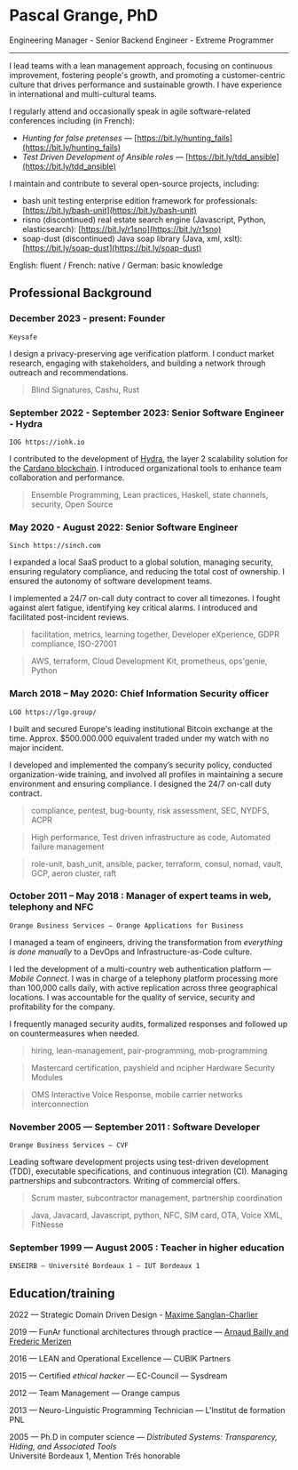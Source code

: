 Pascal Grange, PhD
==================

Engineering Manager - Senior Backend Engineer - Extreme Programmer

<!--
> <email> phone number \
> postal address
-->

---

I lead teams with a lean management approach, focusing on continuous improvement, fostering people's growth, and promoting a customer-centric culture that drives performance and sustainable growth. I have experience in international and multi-cultural teams.

I regularly attend and occasionally speak in agile software-related conferences including (in French):

* *Hunting for false pretenses* — [https://bit.ly/hunting_fails](https://bit.ly/hunting_fails)
* *Test Driven Development of Ansible roles* — [https://bit.ly/tdd_ansible](https://bit.ly/tdd_ansible)

I maintain and contribute to several open-source projects, including:

* bash unit testing enterprise edition framework for professionals: [https://bit.ly/bash-unit](https://bit.ly/bash-unit)
* risno (discontinued) real estate search engine (Javascript, Python, elasticsearch): [https://bit.ly/r1sno](https://bit.ly/r1sno)
* soap-dust (discontinued) Java soap library (Java, xml, xslt): [https://bit.ly/soap-dust](https://bit.ly/soap-dust)

English: fluent / French: native / German: basic knowledge

Professional Background
-----------------------

### December 2023 - present: Founder

    Keysafe

I design a privacy-preserving age verification platform. I conduct market research, engaging with stakeholders, and building a network through outreach and recommendations.

> Blind Signatures, Cashu, Rust

### September 2022 - September 2023: Senior Software Engineer - Hydra

    IOG https://iohk.io

I contributed to the development of [Hydra](http://github.com/input-output-hk/hydra/), the layer 2 scalability solution for the [Cardano blockchain](https://cardano.org). I introduced organizational tools to enhance team collaboration and performance.

> Ensemble Programming, Lean practices, Haskell, state channels, security, Open Source

### May 2020 - August 2022: Senior Software Engineer

    Sinch https://sinch.com

I expanded a local SaaS product to a global solution, managing security, ensuring regulatory compliance, and reducing the total cost of ownership. I ensured the autonomy of software development teams.

I implemented a 24/7 on-call duty contract to cover all timezones. I fought against alert fatigue, identifying key critical alarms. I introduced and facilitated post-incident reviews.

> facilitation, metrics, learning together, Developer eXperience,
> GDPR compliance, ISO-27001

> AWS, terraform, Cloud Development Kit, prometheus, ops'genie, Python

<!-- p style="break-before: page;"></p -->

### March 2018 – May 2020: Chief Information Security officer

    LGO https://lgo.group/

I built and secured Europe's leading institutional Bitcoin exchange at the time.
Approx. $500.000.000 equivalent traded under my watch with no major incident.

I developed and implemented the company’s security policy, conducted organization-wide
training, and involved all profiles in maintaining a secure environment and ensuring compliance.
I designed the 24/7 on-call duty contract.

> compliance, pentest, bug-bounty, risk assessment,
> SEC, NYDFS, ACPR

> High performance, Test driven infrastructure as code,
> Automated failure management

> role-unit, bash_unit, ansible, packer, terraform, consul, nomad, vault, GCP, aeron cluster, raft


### October 2011 – May 2018 : Manager of expert teams in web, telephony and NFC

    Orange Business Services — Orange Applications for Business

I managed a team of engineers, driving the transformation from _everything is done manually_ to a DevOps and Infrastructure-as-Code culture.

I led the development of a multi-country web authentication platform — *Mobile Connect*. I was in charge of a telephony platform processing more than 100,000 calls daily, with active replication across three geographical locations. I was accountable for the quality of service, security and profitability for the company.

I frequently managed security audits, formalized responses and followed up on countermeasures when needed.

> hiring, lean-management,
> pair-programming, mob-programming

> Mastercard certification,
> payshield and ncipher Hardware Security Modules

> OMS Interactive Voice Response,
> mobile carrier networks interconnection

### November 2005 — September 2011 : Software Developer

    Orange Business Services — CVF

Leading software development projects using test-driven development (TDD), executable specifications, and continuous integration (CI). Managing partnerships and subcontractors. Writing of commercial offers.

> Scrum master, subcontractor management, partnership coordination

> Java, Javacard, Javascript, python, NFC, SIM card, OTA, Voice XML, FitNesse

### September 1999 — August 2005 : Teacher in higher education

    ENSEIRB — Université Bordeaux 1 — IUT Bordeaux 1

Education/training
------------------

2022 — Strategic Domain Driven Design - [Maxime Sanglan-Charlier](https://bit.ly/ddd-training)

2019 — FunAr functional architectures through practice — [Arnaud Bailly and Frederic Merizen](https://bit.ly/FunAr)

2016 — LEAN and Operational Excellence — CUBIK Partners

2015 — Certified *ethical hacker* — EC-Council — Sysdream

2012  — Team Management — Orange campus

2013 — Neuro-Linguistic Programming Technician — L'Institut de formation PNL

2005 — Ph.D in computer science — *Distributed Systems: Transparency, Hiding, and Associated Tools*\
Université Bordeaux 1, Mention Trés honorable